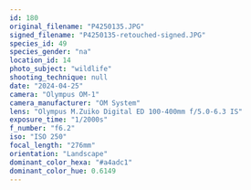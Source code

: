 ```yaml
---
id: 180
original_filename: "P4250135.JPG"
signed_filename: "P4250135-retouched-signed.JPG"
species_id: 49
species_gender: "na"
location_id: 14
photo_subject: "wildlife"
shooting_technique: null
date: "2024-04-25"
camera: "Olympus OM-1"
camera_manufacturer: "OM System"
lens: "Olympus M.Zuiko Digital ED 100-400mm f/5.0-6.3 IS"
exposure_time: "1/2000s"
f_number: "f6.2"
iso: "ISO 250"
focal_length: "276mm"
orientation: "Landscape"
dominant_color_hexa: "#a4adc1"
dominant_color_hue: 0.6149
---
```

